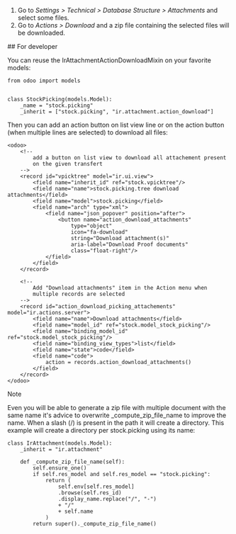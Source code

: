 1.  Go to *Settings \> Technical \> Database Structure \> Attachments*
    and select some files.
2.  Go to *Actions \> Download* and a zip file containing the selected
    files will be downloaded.

\## For developer

You can reuse the IrAttachmentActionDownloadMixin on your favorite
models:

    from odoo import models


    class StockPicking(models.Model):
        _name = "stock.picking"
        _inherit = ["stock.picking", "ir.attachment.action_download"]

Then you can add an action button on list view line or on the action
button (when multiple lines are selected) to download all files:

    <odoo>
        <!--
            add a button on list view to download all attachement present
            on the given transfert
        -->
        <record id="vpicktree" model="ir.ui.view">
            <field name="inherit_id" ref="stock.vpicktree"/>
            <field name="name">stock.picking.tree download attachments</field>
            <field name="model">stock.picking</field>
            <field name="arch" type="xml">
                <field name="json_popover" position="after">
                    <button name="action_download_attachments"
                        type="object"
                        icon="fa-download"
                        string="Download attachment(s)"
                        aria-label="Download Proof documents"
                        class="float-right"/>
                </field>
            </field>
        </record>

        <!--
            Add "Download attachments" item in the Action menu when
            multiple records are selected
        -->
        <record id="action_download_picking_attachements" model="ir.actions.server">
            <field name="name">Download attachments</field>
            <field name="model_id" ref="stock.model_stock_picking"/>
            <field name="binding_model_id" ref="stock.model_stock_picking"/>
            <field name="binding_view_types">list</field>
            <field name="state">code</field>
            <field name="code">
                action = records.action_download_attachments()
            </field>
        </record>
    </odoo>

> [!NOTE]
> Even you will be able to generate a zip file with multiple document
> with the same name it's advice to overwrite \_compute_zip_file_name to
> improve the name. When a slash (/) is present in the path it will
> create a directory. This example will create a directory per
> stock.picking using its name:
>
>     class IrAttachment(models.Model):
>         _inherit = "ir.attachment"
>
>         def _compute_zip_file_name(self):
>             self.ensure_one()
>             if self.res_model and self.res_model == "stock.picking":
>                 return (
>                     self.env[self.res_model]
>                     .browse(self.res_id)
>                     .display_name.replace("/", "-")
>                     + "/"
>                     + self.name
>                 )
>             return super()._compute_zip_file_name()
